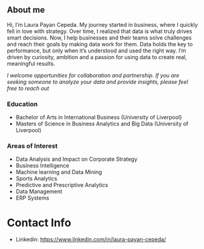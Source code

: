 ## About me 
Hi, I’m Laura Payan Cepeda. My journey started in business, where I quickly fell in love with strategy. Over time, I realized that data is what truly drives smart decisions. Now, I help businesses and their teams solve challenges and reach their goals by making data work for them. Data holds the key to performance, but only when it’s understood and used the right way. I’m driven by curiosity, ambition and a passion for using data to create real, meaningful results. 

*I welcome opportunities for collaboration and partnership. If you are seeking someone to analyze your data and provide insights, please feel free to reach out*

### Education 
- Bachelor of Arts in International Business (University of Liverpool)
- Masters of Science in Business Analytics and Big Data (University of Liverpool) 

### Areas of Interest 
- Data Analysis and Impact on Corporate Strategy 
- Business Intelligence 
- Machine learning and Data Mining 
- Sports Analytics 
- Predictive and Prescriptive Analytics
- Data Management
- ERP Systems 

# Contact Info 
- Linkedin: https://www.linkedin.com/in/laura-payan-cepeda/ 
